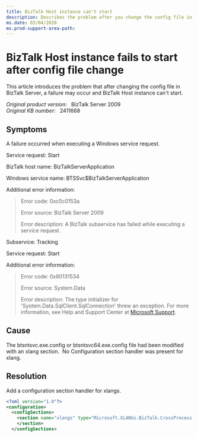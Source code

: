 ```yaml
---
title: BizTalk Host instance can't start
description: Describes the problem after you change the config file in BizTalk Server, a failure may occur and BizTalk Host instance can't start.
ms.date: 03/04/2020
ms.prod-support-area-path:
---
```

# BizTalk Host instance fails to start after config file change

This article introduces the problem that after changing the config file in BizTalk Server, a failure may occur and BizTalk Host instance can't start.

_Original product version:_ &nbsp; BizTalk Server 2009  
_Original KB number:_ &nbsp; 2411668

## Symptoms

A failure occurred when executing a Windows service request.

Service request: Start

BizTalk host name: BizTalkServerApplication

Windows service name: BTSSvc$BizTalkServerApplication

Additional error information:

> Error code: 0xc0c0153a
>
> Error source: BizTalk Server 2009
>
> Error description: A BizTalk subservice has failed while executing a service request.

Subservice: Tracking

Service request: Start

Additional error information:

> Error code: 0x80131534
>
> Error source: System.Data
>
> Error description: The type initializer for 'System.Data.SqlClient.SqlConnection' threw an exception. For more information, see Help and Support Center at [Microsoft Support](https://support.microsoft.com/en-us).

## Cause

The btsntsvc.exe.config or btsntsvc64.exe.config file had been modified with an xlang section.  No Configuration section handler was present for xlang.

## Resolution

Add a configuration section handler for xlangs.

``` xml
<?xml version="1.0"?>
<configuration>
  <configSections>
    <section name="xlangs" type="Microsoft.XLANGs.BizTalk.CrossProcess.XmlSerializationConfigurationSectionHandler, Microsoft.XLANGs.BizTalk.CrossProcess">
    </section>
  </configSections>
```
